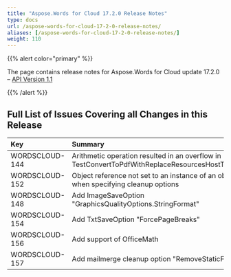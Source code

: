 ```yaml
---
title: "Aspose.Words for Cloud 17.2.0 Release Notes"
type: docs
url: /aspose-words-for-cloud-17-2-0-release-notes/
aliases: [/aspose-words-for-cloud-17-2-0-release-notes/]
weight: 110
---
```


{{% alert color="primary" %}} 

The page contains release notes for Aspose.Words for Cloud update 17.2.0 – [API Version 1.1](http://api.aspose.com/v1.1/swagger/ui/index)

{{% /alert %}} 
## **Full List of Issues Covering all Changes in this Release**

|**Key**|**Summary**|**Category**|
| :- | :- | :- |
|WORDSCLOUD-144|Arithmetic operation resulted in an overflow in TestConvertToPdfWithReplaceResourcesHostToOption|Bug|
|WORDSCLOUD-152|Object reference not set to an instance of an object when specifying cleanup options|Bug|
|WORDSCLOUD-148|Add ImageSaveOption "GraphicsQualityOptions.StringFormat"|Feature|
|WORDSCLOUD-154|Add TxtSaveOption "ForcePageBreaks"|Feature|
|WORDSCLOUD-156|Add support of OfficeMath|Feature|
|WORDSCLOUD-157|Add mailmerge cleanup option "RemoveStaticFields"|Feature|

